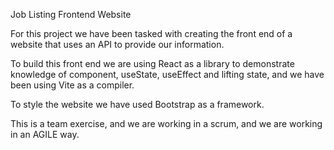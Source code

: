 Job Listing Frontend Website

For this project we have been tasked with creating the front end of a website
that uses an API to provide our information.

To build this front end we are using React as a library to demonstrate knowledge of component,
useState, useEffect and lifting state, and we have been using Vite as a compiler.

To style the website we have used Bootstrap as a framework.

This is a team exercise, and we are working in a scrum, and we are working in an AGILE way.
